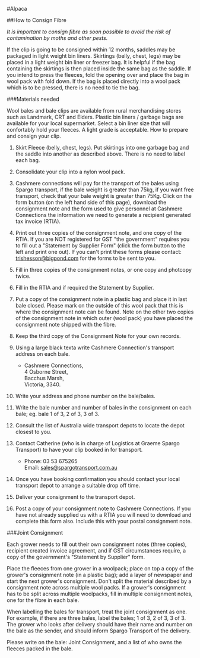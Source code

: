 #Alpaca

##How to Consign Fibre

_It is important to consign fibre as soon possible to avoid the risk of contamination by moths and other pests._

If the clip is going to be consigned within 12 months, saddles may be packaged in light weight bin liners. Skirtings (belly, chest, legs) may be placed in a light weight bin liner or freezer bag. It is helpful if the bag containing the skirtings is then placed inside the same bag as the saddle. If you intend to press the fleeces, fold the opening over and place the bag in wool pack with fold down. If the bag is placed directly into a wool pack which is to be pressed, there is no need to tie the bag.

###Materials needed

Wool bales and bale clips are available from rural merchandising stores such as Landmark, CRT and Elders. Plastic bin liners / garbage bags are available for your local supermarket. Select a bin liner size that will confortably hold your fleeces. A light grade is acceptable.
How to prepare and consign your clip.

1. Skirt Fleece (belly, chest, legs). Put skirtings into one garbage bag and the saddle into another as described above. There is no need to label each bag.
2. Consolidate your clip into a nylon wool pack.
3. Cashmere connections will pay for the transport of the bales using Spargo transport, if the bale weight is greater than 75kg, if you want free transport, check that your bale weight is greater than 75Kg.
Click on the form button (on the left hand side of this page), download the consignment note and the form used to give personnel at Cashmere Connections the information we need to generate a recipient generated tax invoice (RTIA).
4. Print out three copies of the consignment note, and one copy of the RTIA. If you are NOT registered for GST "the government" requires you to fill out a "Statement by Supplier Form" (click the form button to the left and print one out). If you can't print these forms please contact: trishesson@bigpond.com for the forms to be sent to you.
5. Fill in three copies of the consignment notes, or one copy and photcopy twice.
6. Fill in the RTIA and if required the Statement by Supplier.
7. Put a copy of the consignment note in a plastic bag and place it in last bale closed. Please mark on the outside of this wool pack that this is where the consignment note can be found. Note on the other two copies of the consignment note in which outer (wool pack) you have placed the consignment note shipped with the fibre.
8. Keep the third copy of the Consignment Note for your own records.
9. Using a large black texta write Cashmere Connection's transport address on each bale.

	* Cashmere Connections,<br/>
	4 Osborne Street,<br/>
	Bacchus Marsh,<br/>
	Victoria, 3340.<br/>

10. Write your address and phone number on the bale/bales.
11. Write the bale number and number of bales in the consignment on each bale; eg. bale 1 of 3, 2 of 3, 3 of 3.
12. Consult the list of Australia wide transport depots to locate the depot closest to you.
13. Contact Catherine (who is in charge of Logistics at Graeme Spargo Transport) to have your clip booked in for transport.
	* Phone:	03 53 675265<br/>
	  Email:	sales@spargotransport.com.au
14. Once you have booking confirmation you should contact your local transport depot to arrange a suitable drop off time.
15. Deliver your consignment to the transport depot.
16. Post a copy of your consignment note to Cashmere Connections. If you have not already supplied us with a RTIA you will need to download and complete this form also. Include this with your postal consignment note.

###Joint Consignment

Each grower needs to fill out their own consignment notes (three copies), recipient created invoice agreement, and if GST circumstances require, a copy of the government's "Statement by Supplier" form.

Place the fleeces from one grower in a woolpack; place on top a copy of the grower's consignment note (in a plastic bag); add a layer of newspaper and start the next grower's consignment. Don't split the material described by a consignment note across multiple wool packs. If a grower's consignment has to be split across multiple woolpacks, fill in multiple consignment notes, one for the fibre in each bale.

When labelling the bales for transport, treat the joint consignment as one. For example, if there are three bales, label the bales; 1 of 3, 2 of 3, 3 of 3. The grower who looks after delivery should have their name and number on the bale as the sender, and should inform Spargo Transport of the delivery.

Please write on the bale: Joint Consignment, and a list of who owns the fleeces packed in the bale.

